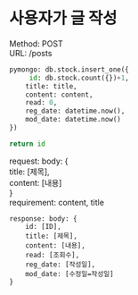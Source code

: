# 사용자가 글 작성

Method: POST  
URL: /posts  
```python
pymongo: db.stock.insert_one({
     id: db.stock.count({})+1,
    title: title,
    content: content,
    read: 0,
    reg_date: datetime.now(),
    mod_date: datetime.now()
})

return id
```
request: body: {  
    title: [제목],  
    content: [내용]  
}  
requirement: content, title  
```
response: body: {  
    id: [ID],  
    title: [제목],  
    content: [내용],  
    read: [조회수],  
    reg_date: [작성일],  
    mod_date: [수정일=작성일]  
}  
```
